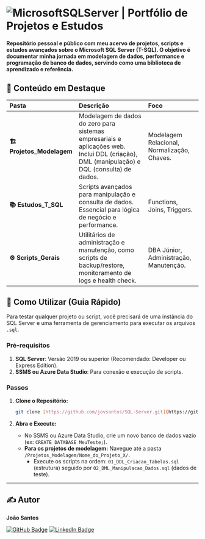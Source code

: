 # ![MicrosoftSQLServer](https://img.shields.io/badge/Microsoft%20SQL%20Server-CC2927?style=for-the-badge&logo=microsoft%20sql%20server&logoColor=white) | Portfólio de Projetos e Estudos

#### Repositório pessoal e público com meu acervo de projetos, scripts e estudos avançados sobre o **Microsoft SQL Server (T-SQL)**. O objetivo é documentar minha jornada em modelagem de dados, performance e programação de banco de dados, servindo como uma biblioteca de aprendizado e referência. ####



## 🎯 Conteúdo em Destaque

| Pasta | Descrição | Foco |
| :--- | :--- | :--- |
| **🏗️ Projetos\_Modelagem** | Modelagem de dados do zero para sistemas empresariais e aplicações web. Inclui DDL (criação), DML (manipulação) e DQL (consulta) de dados. | Modelagem Relacional, Normalização, Chaves. |
| **📚 Estudos\_T\_SQL** | Scripts avançados para manipulação e consulta de dados. Essencial para lógica de negócio e performance. | Functions, Joins, Triggers. |
| **⚙️ Scripts\_Gerais** | Utilitários de administração e manutenção, como scripts de backup/restore, monitoramento de logs e health check. | DBA Júnior, Administração, Manutenção. |



## 🚀 Como Utilizar (Guia Rápido)

Para testar qualquer projeto ou script, você precisará de uma instância do SQL Server e uma ferramenta de gerenciamento para executar os arquivos `.sql`.

### Pré-requisitos

1.  **SQL Server**: Versão 2019 ou superior (Recomendado: Developer ou Express Edition).
2.  **SSMS ou Azure Data Studio**: Para conexão e execução de scripts.

### Passos

1.  **Clone o Repositório:**

    ```bash
    git clone [https://github.com/jovsantos/SQL-Server.git](https://github.com/jovsantos/SQL-Server.git)
    ```

2.  **Abra e Execute:**

    * No SSMS ou Azure Data Studio, crie um novo banco de dados vazio (ex: `CREATE DATABASE MeuTeste;`).
    * **Para os projetos de modelagem:** Navegue até a pasta `/Projetos_Modelagem/Nome_do_Projeto_X/`.
        * Execute os scripts na ordem: `01_DDL_Criacao_Tabelas.sql` (estrutura) seguido por `02_DML_Manipulacao_Dados.sql` (dados de teste).

---

## ✍️ Autor

**João Santos**

[![GitHub Badge](https://img.shields.io/badge/GitHub-100000?style=for-the-badge&logo=github&logoColor=white)](https://github.com/jovsantos)
[![LinkedIn Badge](https://img.shields.io/badge/LinkedIn-0077B5?style=for-the-badge&logo=linkedin&logoColor=white)](https://www.linkedin.com/in/jo%C3%A3o-vitor-dos-santos-ferreira-b87566374/)

